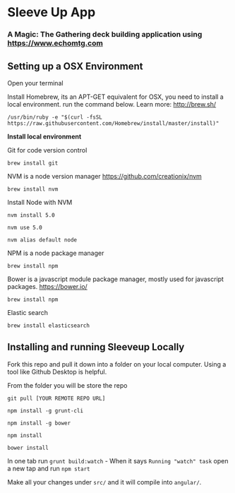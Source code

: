 # Sleeve Up App

### A Magic: The Gathering deck building application using https://www.echomtg.com



## Setting up a OSX Environment
Open your terminal

Install Homebrew, its an APT-GET equivalent for OSX, you need to install a local environment. run the command below. Learn more: http://brew.sh/

```/usr/bin/ruby -e "$(curl -fsSL https://raw.githubusercontent.com/Homebrew/install/master/install)"```

**Install local environment**

Git for code version control

```brew install git```

NVM is a node version manager https://github.com/creationix/nvm

```brew install nvm```

Install Node with NVM

```nvm install 5.0```

```nvm use 5.0```

```nvm alias default node```

NPM is a node package manager

```brew install npm```

Bower is a javascript module package manager, mostly used for javascript packages. https://bower.io/

```brew install npm```

Elastic search

```brew install elasticsearch```

## Installing and running Sleeveup Locally

Fork this repo and pull it down into a folder on your local computer. Using a tool like Github Desktop is helpful.

From the folder you will be store the repo

```git pull [YOUR REMOTE REPO URL]```

```npm install -g grunt-cli```

```npm install -g bower```

```npm install```

```bower install```

In one tab run `grunt build:watch` - When it says `Running "watch" task` open a new tap and run `npm start`

Make all your changes under `src/` and it will compile into `angular/`.
